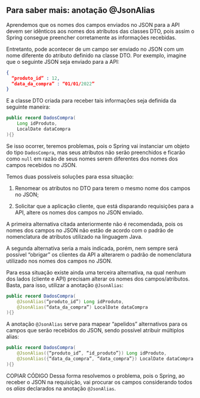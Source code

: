 ## Para saber mais: anotação @JsonAlias

Aprendemos que os nomes dos campos enviados no JSON para a API devem ser idênticos aos nomes dos atributos das classes DTO, pois assim o Spring consegue preencher corretamente as informações recebidas.

Entretanto, pode acontecer de um campo ser enviado no JSON com um nome diferente do atributo definido na classe DTO. Por exemplo, imagine que o seguinte JSON seja enviado para a API:

```json
{
  “produto_id” : 12,
  “data_da_compra” : “01/01/2022”
}
```

E a classe DTO criada para receber tais informações seja definida da seguinte maneira:

```java
public record DadosCompra(
    Long idProduto,
    LocalDate dataCompra
){}
```

Se isso ocorrer, teremos problemas, pois o Spring vai instanciar um objeto do tipo `DadosCompra`, mas seus atributos não serão preenchidos e ficarão como `null` em razão de seus nomes serem diferentes dos nomes dos campos recebidos no JSON.

Temos duas possíveis soluções para essa situação:

1) Renomear os atributos no DTO para terem o mesmo nome dos campos no JSON;

2) Solicitar que a aplicação cliente, que está disparando requisições para a API, altere os nomes dos campos no JSON enviado.

A primeira alternativa citada anteriormente não é recomendada, pois os nomes dos campos no JSON não estão de acordo com o padrão de nomenclatura de atributos utilizado na linguagem Java.

A segunda alternativa seria a mais indicada, porém, nem sempre será possível “obrigar” os clientes da API a alterarem o padrão de nomenclatura utilizado nos nomes dos campos no JSON.

Para essa situação existe ainda uma terceira alternativa, na qual nenhum dos lados (cliente e API) precisam alterar os nomes dos campos/atributos. Basta, para isso, utilizar a anotação `@JsonAlias`:

```java
public record DadosCompra(
    @JsonAlias(“produto_id”) Long idProduto,
    @JsonAlias(“data_da_compra”) LocalDate dataCompra
){}
```

A anotação `@JsonAlias` serve para mapear “apelidos” alternativos para os campos que serão recebidos do JSON, sendo possível atribuir múltiplos alias:

```java
public record DadosCompra(
    @JsonAlias({“produto_id”, “id_produto”}) Long idProduto,
    @JsonAlias({“data_da_compra”, “data_compra”}) LocalDate dataCompra
){}
```
COPIAR CÓDIGO
Dessa forma resolvemos o problema, pois o Spring, ao receber o JSON na requisição, vai procurar os campos considerando todos os _alias_ declarados na anotação `@JsonAlias`.